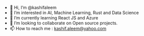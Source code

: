 - 👋 Hi, I’m @kashifaleem
- 👀 I’m interested in AI, Machine Learning, Rust and Data Science
- 🌱 I’m currently learning React JS and Azure
- 💞️ I’m looking to collaborate on Open source projects.
- 📫 How to reach me : kashif.aleem@yahoo.com
